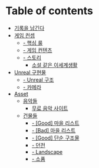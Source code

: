 # Table of contents

* [기록을 남긴다](README.md)
* [게임 컨셉](undefined/README.md)
  * [- 핵심 룰](undefined-1/3-+.md)
  * [- 게임 컨텐츠](undefined/undefined.md)
  * [- 스토리](undefined/undefined-1/README.md)
    * [소설 같은 이세계생활](undefined/undefined-1/undefined.md)
* [Unreal 구현물](unreal/README.md)
  * [- Unreal 구조](unreal/unreal.md)
  * [- 카메라](unreal/undefined.md)
* [Asset](asset/README.md)
  * [음악들](asset/undefined/README.md)
    * [무료 음악 사이트](asset/undefined/undefined.md)
  * [건물들](asset/undefined-1/README.md)
    * [- \[Good\] 마을 리스트](asset/undefined-1/good.md)
    * [- \[Bad\] 마을 리스트](asset/undefined-1/bad.md)
    * [- \[Good\] 단순 구조물](asset/undefined-1/good-1.md)
    * [- 던전](asset/undefined-1/undefined.md)
    * [- Landscape](asset/undefined-1/landscape.md)
    * [- 소품](asset/undefined-1/undefined-1.md)
